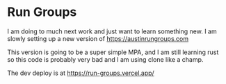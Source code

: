 # Run Groups

I am doing to much next work and just want to learn something new. I am slowly setting up a new version of https://austinrungroups.com

This version is going to be a super simple MPA, and I am still learning rust so this code is probably very bad and I am using clone like a champ.

The dev deploy is at https://run-groups.vercel.app/

